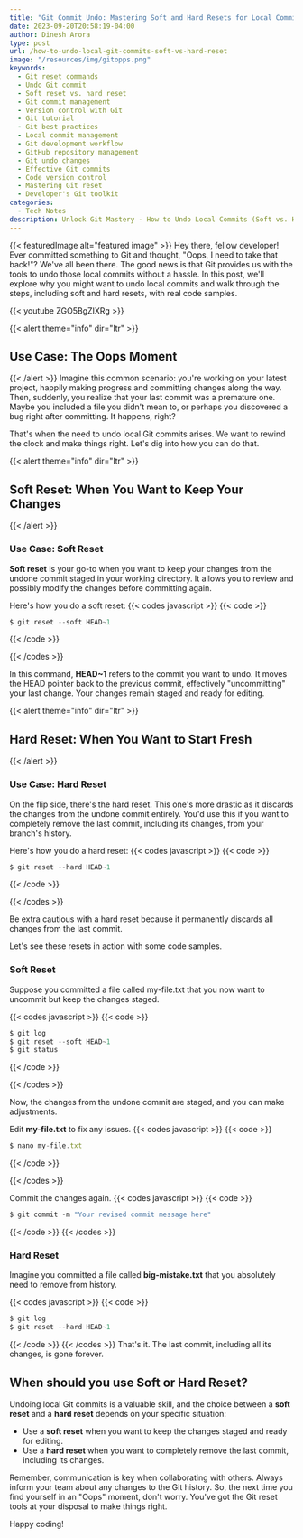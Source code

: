 ```yaml
---
title: "Git Commit Undo: Mastering Soft and Hard Resets for Local Commits"
date: 2023-09-20T20:58:19-04:00
author: Dinesh Arora
type: post
url: /how-to-undo-local-git-commits-soft-vs-hard-reset
image: "/resources/img/gitopps.png"
keywords:
  - Git reset commands
  - Undo Git commit
  - Soft reset vs. hard reset
  - Git commit management
  - Version control with Git
  - Git tutorial
  - Git best practices
  - Local commit management
  - Git development workflow
  - GitHub repository management
  - Git undo changes
  - Effective Git commits
  - Code version control
  - Mastering Git reset
  - Developer's Git toolkit
categories:
  - Tech Notes
description: Unlock Git Mastery - How to Undo Local Commits (Soft vs. Hard Reset). Discover the essential Git skills you need to undo local commits effectively. Learn the difference between soft and hard resets and when to choose each. Boost your Git proficiency with this comprehensive guide!.
---
```


{{< featuredImage alt="featured image" >}}
Hey there, fellow developer! Ever committed something to Git and thought, "Oops, I need to take that back!"? We've all been there. The good news is that Git provides us with the tools to undo those local commits without a hassle. In this post, we'll explore why you might want to undo local commits and walk through the steps, including soft and hard resets, with real code samples.

{{< youtube ZGO5BgZIXRg >}}

{{< alert theme="info" dir="ltr" >}}

## Use Case: The Oops Moment

{{< /alert >}}
Imagine this common scenario: you're working on your latest project, happily making progress and committing changes along the way. Then, suddenly, you realize that your last commit was a premature one. Maybe you included a file you didn't mean to, or perhaps you discovered a bug right after committing. It happens, right?

That's when the need to undo local Git commits arises. We want to rewind the clock and make things right. Let's dig into how you can do that.

{{< alert theme="info" dir="ltr" >}}

## Soft Reset: When You Want to Keep Your Changes

{{< /alert >}}

### Use Case: Soft Reset

**Soft reset** is your go-to when you want to keep your changes from the undone commit staged in your working directory. It allows you to review and possibly modify the changes before committing again.

Here's how you do a soft reset:
{{< codes javascript >}}
{{< code >}}

```javascript
$ git reset --soft HEAD~1
```

{{< /code >}}

{{< /codes >}}

In this command, **HEAD~1** refers to the commit you want to undo. It moves the HEAD pointer back to the previous commit, effectively "uncommitting" your last change. Your changes remain staged and ready for editing.

{{< alert theme="info" dir="ltr" >}}

## Hard Reset: When You Want to Start Fresh

{{< /alert >}}

### Use Case: Hard Reset

On the flip side, there's the hard reset. This one's more drastic as it discards the changes from the undone commit entirely. You'd use this if you want to completely remove the last commit, including its changes, from your branch's history.

Here's how you do a hard reset:
{{< codes javascript >}}
{{< code >}}

```javascript
$ git reset --hard HEAD~1

```

{{< /code >}}

{{< /codes >}}

Be extra cautious with a hard reset because it permanently discards all changes from the last commit.

Let's see these resets in action with some code samples.

### Soft Reset

Suppose you committed a file called my-file.txt that you now want to uncommit but keep the changes staged.

{{< codes javascript >}}
{{< code >}}

```javascript
$ git log
$ git reset --soft HEAD~1
$ git status

```

{{< /code >}}

{{< /codes >}}

Now, the changes from the undone commit are staged, and you can make adjustments.

Edit **my-file.txt** to fix any issues.
{{< codes javascript >}}
{{< code >}}

```javascript
$ nano my-file.txt
```

{{< /code >}}

{{< /codes >}}

Commit the changes again.
{{< codes javascript >}}
{{< code >}}

```javascript
$ git commit -m "Your revised commit message here"

```

{{< /code >}}
{{< /codes >}}

### Hard Reset

Imagine you committed a file called **big-mistake.txt** that you absolutely need to remove from history.

{{< codes javascript >}}
{{< code >}}

```javascript
$ git log
$ git reset --hard HEAD~1

```

{{< /code >}}
{{< /codes >}}
That's it. The last commit, including all its changes, is gone forever.

## When should you use Soft or Hard Reset?

Undoing local Git commits is a valuable skill, and the choice between a **soft reset** and a **hard reset** depends on your specific situation:

- Use a **soft reset** when you want to keep the changes staged and ready for editing.
- Use a **hard reset** when you want to completely remove the last commit, including its changes.

Remember, communication is key when collaborating with others. Always inform your team about any changes to the Git history. So, the next time you find yourself in an "Oops" moment, don't worry. You've got the Git reset tools at your disposal to make things right.

Happy coding!
